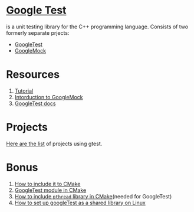 # [Google Test](https://en.wikipedia.org/wiki/Google_Test)

is a unit testing library for the C++ programming language. Consists of two formerly separate prjects:

- [GoogleTest](https://github.com/google/googletest/blob/master/googletest/docs/primer.md)
- [GoogleMock](https://github.com/google/googletest/blob/master/googlemock/README.md)

# Resources

1. [Tutorial](https://github.com/nordlow/gtest-tutorial)
2. [Intorduction to GoogleMock](http://donsoft.io/gmock-presentation/#/)
3. [GoogleTest docs](https://github.com/google/googletest/tree/master/googletest/docs)

# Projects

[Here are the list](https://en.wikipedia.org/wiki/Google_Test#Projects_using_Google_Test) of projects using gtest.

# Bonus

1. [How to include it to CMake](https://www.slothparadise.com/google-testing-example-and-cmake-integration/)
2. [GoogleTest module in CMake](https://cmake.org/cmake/help/v3.10/module/GoogleTest.html)
3. [How to include `pthread` library in CMake](https://stackoverflow.com/questions/1620918/cmake-and-libpthread)(needed for GoogleTest)
4. [How to set up googleTest as a shared library on Linux](https://stackoverflow.com/questions/13513905/how-to-set-up-googletest-as-a-shared-library-on-linux)